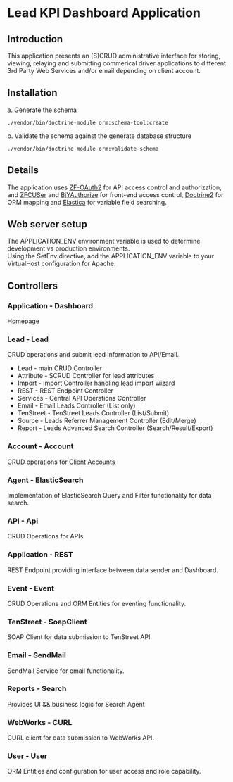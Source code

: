Lead KPI Dashboard Application
=======================

Introduction
------------
This application presents an (S)CRUD administrative interface for storing, viewing, relaying and submitting commerical driver applications to different 3rd Party Web Services and/or email depending on client account.

Installation
------------
a. Generate the schema

    ./vendor/bin/doctrine-module orm:schema-tool:create

b. Validate the schema against the generate database structure

    ./vendor/bin/doctrine-module orm:validate-schema


Details
------------
The application uses [ZF-OAuth2](https://github.com/zfcampus/zf-oauth2) for API access control and authorization, and [ZFCUSer](https://github.com/ZF-Commons/ZfcUser) and [BjYAuthorize](https://github.com/bjyoungblood/BjyAuthorize) for front-end access control, [Doctrine2](https://github.com/doctrine/doctrine2) for ORM mapping and [Elastica](https://github.com/ruflin/Elastica) for variable field searching. 

Web server setup
----------------
The APPLICATION_ENV environment variable is used to determine development vs production environments.  
Using the SetEnv directive, add the APPLICATION_ENV variable to your VirtualHost configuration for Apache.  

Controllers
----------------
### Application - Dashboard
Homepage

### Lead - Lead
CRUD operations and submit lead information to API/Email.

* Lead - main CRUD Controller
* Attribute - SCRUD Controller for lead attributes
* Import - Import Controller handling lead import wizard
* REST - REST Endpoint Controller
* Services - Central API Operations Controller
* Email - Email Leads Controller (List only) 
* TenStreet - TenStreet Leads Controller (List/Submit)
* Source - Leads Referrer Management Controller (Edit/Merge)
* Report - Leads Advanced Search Controller (Search/Result/Export)

### Account - Account
CRUD operations for Client Accounts

### Agent - ElasticSearch
Implementation of ElasticSearch Query and Filter functionality for data search.

### API - Api
CRUD Operations for APIs

### Application - REST
REST Endpoint providing interface between data sender and Dashboard.

### Event - Event
CRUD Operations and ORM Entities for eventing functionality.

### TenStreet - SoapClient
SOAP Client for data submission to TenStreet API.

### Email - SendMail
SendMail Service for email functionality.

### Reports - Search
Provides UI && business logic for Search Agent

### WebWorks - CURL
CURL client for data submission to WebWorks API.

### User - User
ORM Entities and configuration for user access and role capability.
